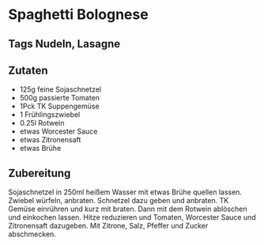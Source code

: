 # Spaghetti Bolognese

## Tags Nudeln, Lasagne

## Zutaten

- 125g feine Sojaschnetzel
- 500g passierte Tomaten
- 1Pck TK Suppengemüse
- 1 Frühlingszwiebel
- 0.25l Rotwein
- etwas Worcester Sauce
- etwas Zitronensaft
- etwas Brühe

## Zubereitung

Sojaschnetzel in 250ml heißem Wasser mit etwas Brühe quellen lassen.
Zwiebel würfeln, anbraten. Schnetzel dazu geben und anbraten.
TK Gemüse einrühren und kurz mit braten.
Dann mit dem Rotwein ablöschen und einkochen lassen.
Hitze reduzieren und Tomaten, Worcester Sauce und Zitronensaft dazugeben.
Mit Zitrone, Salz, Pfeffer und Zucker abschmecken.
